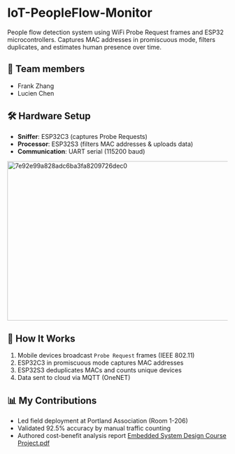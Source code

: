 # IoT-PeopleFlow-Monitor
People flow detection system using WiFi Probe Request frames and ESP32 microcontrollers. Captures MAC addresses in promiscuous mode, filters duplicates, and estimates human presence over time.

## 👥 Team members
- Frank Zhang
- Lucien Chen

## 🛠️ Hardware Setup 
- **Sniffer**: ESP32C3 (captures Probe Requests)  
- **Processor**: ESP32S3 (filters MAC addresses & uploads data)  
- **Communication**: UART serial (115200 baud)
<img width="536" height="365" alt="7e92e99a828adc6ba3fa8209726dec0" src="https://github.com/user-attachments/assets/15994e63-3be5-44b6-a0fe-76c397c9e02d" />

## 📡 How It Works  
1. Mobile devices broadcast `Probe Request` frames (IEEE 802.11)  
2. ESP32C3 in promiscuous mode captures MAC addresses  
3. ESP32S3 deduplicates MACs and counts unique devices  
4. Data sent to cloud via MQTT (OneNET)  

## 📊 My Contributions  
- Led field deployment at Portland Association (Room 1-206)  
- Validated 92.5% accuracy by manual traffic counting  
- Authored cost-benefit analysis report
[Embedded System Design Course Project.pdf](https://github.com/user-attachments/files/21459159/Embedded.System.Design.Course.Project.pdf)
